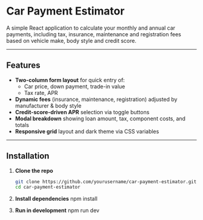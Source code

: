 # Car Payment Estimator

A simple React application to calculate your monthly and annual car payments, including tax, insurance, maintenance and registration fees based on vehicle make, body style and credit score.

---

## Features

- **Two-column form layout** for quick entry of:
  - Car price, down payment, trade-in value
  - Tax rate, APR
- **Dynamic fees** (insurance, maintenance, registration) adjusted by manufacturer & body style
- **Credit-score-driven APR** selection via toggle buttons
- **Modal breakdown** showing loan amount, tax, component costs, and totals
- **Responsive grid** layout and dark theme via CSS variables

---

## Installation

1. **Clone the repo**  
   ```bash
   git clone https://github.com/yourusername/car-payment-estimator.git
   cd car-payment-estimator

2. **Install dependencies**
    npm install

3. **Run in development**
    npm run dev